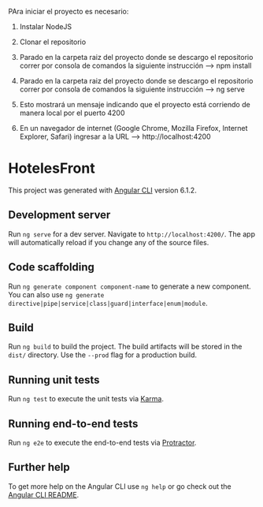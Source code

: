 PAra iniciar el proyecto es necesario:

1. Instalar NodeJS

2. Clonar el repositorio

3. Parado en la carpeta raiz del proyecto donde se descargo el repositorio correr por consola de comandos la siguiente instrucción
    --> npm install

4. Parado en la carpeta raiz del proyecto donde se descargo el repositorio correr por consola de comandos la siguiente instrucción
  --> ng serve

5. Esto mostrará un mensaje indicando que el proyecto está corriendo de manera local por el puerto 4200

6.  En un navegador de internet (Google Chrome, Mozilla Firefox, Internet Explorer, Safari) ingresar a la URL
  --> http://localhost:4200



# HotelesFront

This project was generated with [Angular CLI](https://github.com/angular/angular-cli) version 6.1.2.

## Development server

Run `ng serve` for a dev server. Navigate to `http://localhost:4200/`. The app will automatically reload if you change any of the source files.

## Code scaffolding

Run `ng generate component component-name` to generate a new component. You can also use `ng generate directive|pipe|service|class|guard|interface|enum|module`.

## Build

Run `ng build` to build the project. The build artifacts will be stored in the `dist/` directory. Use the `--prod` flag for a production build.

## Running unit tests

Run `ng test` to execute the unit tests via [Karma](https://karma-runner.github.io).

## Running end-to-end tests

Run `ng e2e` to execute the end-to-end tests via [Protractor](http://www.protractortest.org/).

## Further help

To get more help on the Angular CLI use `ng help` or go check out the [Angular CLI README](https://github.com/angular/angular-cli/blob/master/README.md).
